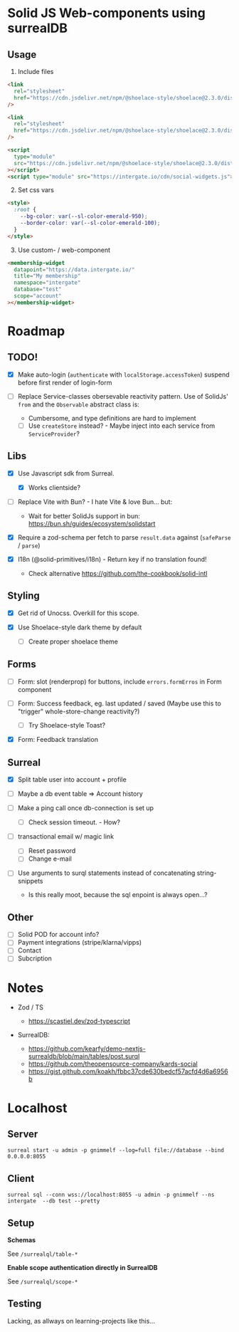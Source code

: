 # Solid JS Web-components using surrealDB

## Usage

1. Include files

```html
<link
  rel="stylesheet"
  href="https://cdn.jsdelivr.net/npm/@shoelace-style/shoelace@2.3.0/dist/themes/light.css"
/>

<link
  rel="stylesheet"
  href="https://cdn.jsdelivr.net/npm/@shoelace-style/shoelace@2.3.0/dist/themes/dark.css"
/>

<script
  type="module"
  src="https://cdn.jsdelivr.net/npm/@shoelace-style/shoelace@2.3.0/dist/shoelace.js"
></script>
<script type="module" src="https://intergate.io/cdn/social-widgets.js"></script>
```
2. Set css vars

```html
<style>
  :root {
    --bg-color: var(--sl-color-emerald-950);
    --border-color: var(--sl-color-emerald-100);
  }
</style>
```

3. Use custom- / web-component

```html
<membership-widget
  datapoint="https://data.intergate.io/"
  title="My membership"
  namespace="intergate"
  database="test"
  scope="account"
></membership-widget>
```

# Roadmap

## TODO!

- [x] Make auto-login (`authenticate` with `localStorage.accessToken`) suspend before first render of login-form

- [ ] Replace Service-classes obersevable reactivity pattern. Use of SolidJs' `from` and the `Observable` abstract class is:

  -  Cumbersome, and type definitions are hard to implement

  - [ ] Use `createStore` instead? - Maybe inject into each service from `ServiceProvider`?

## Libs

- [x] Use Javascript sdk from Surreal.

  - [x] Works clientside?

- [ ] Replace Vite with Bun? - I hate Vite & love Bun... but:

  - Wait for better SolidJs support in bun: https://bun.sh/guides/ecosystem/solidstart

- [x] Require a zod-schema per fetch to parse `result.data` against (`safeParse` / `parse`)

- [x] I18n (@solid-primitives/i18n) - Return key if no translation found!

  - Check alternative https://github.com/the-cookbook/solid-intl


## Styling

- [x] Get rid of Unocss. Overkill for this scope.


- [x] Use Shoelace-style dark theme by default

  - [ ] Create proper shoelace theme

## Forms

- [ ] Form: slot (renderprop) for buttons, include `errors.formErros` in Form component

- [ ] Form: Success feedback, eg. last updated / saved (Maybe use this to "trigger" whole-store-change reactivity?)

  - [ ] Try Shoelace-style Toast?

- [x] Form: Feedback translation


## Surreal

- [x] Split table user into account + profile

- [ ] Maybe a db event table => Account history

- [ ] Make a ping call once db-connection is set up

  - [ ] Check session timeout. - How?

- [ ] transactional email w/ magic link

  -[ ] Reset password
  -[ ] Change e-mail

- [ ] Use arguments to surql statements instead of concatenating string-snippets

  - Is this really moot, because the sql enpoint is always open...?

## Other

- [ ] Solid POD for account info?
- [ ] Payment integrations (stripe/klarna/vipps)
- [ ] Contact
- [ ] Subcription

# Notes

- Zod / TS

  - https://scastiel.dev/zod-typescript

- SurrealDB:

  - https://github.com/kearfy/demo-nextjs-surrealdb/blob/main/tables/post.surql
  - https://github.com/theopensource-company/kards-social
  - https://gist.github.com/koakh/fbbc37cde630bedcf57acfd4d6a6956b

# Localhost

## Server

```
surreal start -u admin -p gnimmelf --log=full file://database --bind 0.0.0.0:8055
```

## Client

```
surreal sql --conn wss://localhost:8055 -u admin -p gnimmelf --ns intergate  --db test --pretty
```

## Setup

**Schemas**

See `/surrealql/table-*`

**Enable scope authentication directly in SurrealDB**

See `/surrealql/scope-*`

## Testing

Lacking, as allways on learning-projects like this...